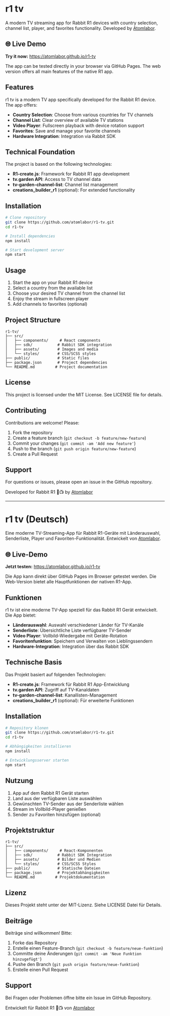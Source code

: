 # r1 tv

A modern TV streaming app for Rabbit R1 devices with country selection, channel list, player, and favorites functionality. Developed by [Atomlabor](https://www.atomlabor.de).

## 🌐 Live Demo

**Try it now:** https://atomlabor.github.io/r1-tv

The app can be tested directly in your browser via GitHub Pages. The web version offers all main features of the native R1 app.

## Features

r1 tv is a modern TV app specifically developed for the Rabbit R1 device. The app offers:

- **Country Selection**: Choose from various countries for TV channels
- **Channel List**: Clear overview of available TV stations
- **Video Player**: Fullscreen playback with device rotation support
- **Favorites**: Save and manage your favorite channels
- **Hardware Integration**: Integration via Rabbit SDK

## Technical Foundation

The project is based on the following technologies:

- **R1-create.js**: Framework for Rabbit R1 app development
- **tv.garden API**: Access to TV channel data
- **tv-garden-channel-list**: Channel list management
- **creations_builder_r1** (optional): For extended functionality

## Installation

```bash
# Clone repository
git clone https://github.com/atomlabor/r1-tv.git
cd r1-tv

# Install dependencies
npm install

# Start development server
npm start
```

## Usage

1. Start the app on your Rabbit R1 device
2. Select a country from the available list
3. Choose your desired TV channel from the channel list
4. Enjoy the stream in fullscreen player
5. Add channels to favorites (optional)

## Project Structure

```
r1-tv/
├── src/
│   ├── components/     # React components
│   ├── sdk/           # Rabbit SDK integration
│   ├── assets/        # Images and media
│   └── styles/        # CSS/SCSS styles
├── public/            # Static files
├── package.json       # Project dependencies
└── README.md         # Project documentation
```

## License

This project is licensed under the MIT License. See LICENSE file for details.

## Contributing

Contributions are welcome! Please:

1. Fork the repository
2. Create a feature branch (`git checkout -b feature/new-feature`)
3. Commit your changes (`git commit -am 'Add new feature'`)
4. Push to the branch (`git push origin feature/new-feature`)
5. Create a Pull Request

## Support

For questions or issues, please open an issue in the GitHub repository.

Developed for Rabbit R1 🐰📺 by [Atomlabor](https://www.atomlabor.de)

---

# r1 tv (Deutsch)

Eine moderne TV-Streaming-App für Rabbit R1-Geräte mit Länderauswahl, Senderliste, Player und Favoriten-Funktionalität. Entwickelt von [Atomlabor](https://www.atomlabor.de).

## 🌐 Live-Demo

**Jetzt testen:** https://atomlabor.github.io/r1-tv

Die App kann direkt über GitHub Pages im Browser getestet werden. Die Web-Version bietet alle Hauptfunktionen der nativen R1-App.

## Funktionen

r1 tv ist eine moderne TV-App speziell für das Rabbit R1 Gerät entwickelt. Die App bietet:

- **Länderauswahl**: Auswahl verschiedener Länder für TV-Kanäle
- **Senderliste**: Übersichtliche Liste verfügbarer TV-Sender
- **Video Player**: Vollbild-Wiedergabe mit Geräte-Rotation
- **Favoritenfunktion**: Speichern und Verwalten von Lieblingssendern
- **Hardware-Integration**: Integration über das Rabbit SDK

## Technische Basis

Das Projekt basiert auf folgenden Technologien:

- **R1-create.js**: Framework für Rabbit R1 App-Entwicklung
- **tv.garden API**: Zugriff auf TV-Kanaldaten
- **tv-garden-channel-list**: Kanallisten-Management
- **creations_builder_r1** (optional): Für erweiterte Funktionen

## Installation

```bash
# Repository klonen
git clone https://github.com/atomlabor/r1-tv.git
cd r1-tv

# Abhängigkeiten installieren
npm install

# Entwicklungsserver starten
npm start
```

## Nutzung

1. App auf dem Rabbit R1 Gerät starten
2. Land aus der verfügbaren Liste auswählen
3. Gewünschten TV-Sender aus der Senderliste wählen
4. Stream im Vollbild-Player genießen
5. Sender zu Favoriten hinzufügen (optional)

## Projektstruktur

```
r1-tv/
├── src/
│   ├── components/     # React-Komponenten
│   ├── sdk/           # Rabbit SDK Integration
│   ├── assets/        # Bilder und Medien
│   └── styles/        # CSS/SCSS Styles
├── public/            # Statische Dateien
├── package.json       # Projektabhängigkeiten
└── README.md         # Projektdokumentation
```

## Lizenz

Dieses Projekt steht unter der MIT-Lizenz. Siehe LICENSE Datei für Details.

## Beiträge

Beiträge sind willkommen! Bitte:

1. Forke das Repository
2. Erstelle einen Feature-Branch (`git checkout -b feature/neue-funktion`)
3. Committe deine Änderungen (`git commit -am 'Neue Funktion hinzugefügt'`)
4. Pushe den Branch (`git push origin feature/neue-funktion`)
5. Erstelle einen Pull Request

## Support

Bei Fragen oder Problemen öffne bitte ein Issue im GitHub Repository.

Entwickelt für Rabbit R1 🐰📺 von [Atomlabor](https://www.atomlabor.de)
